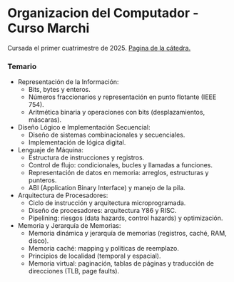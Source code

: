 # Organizacion del Computador - Curso Marchi
Cursada el primer cuatrimestre de 2025. [Pagina de la cátedra.](https://orgacomp.github.io/9557/)

### Temario
- Representación de la Información:
    - Bits, bytes y enteros.
    - Números fraccionarios y representación en punto flotante (IEEE 754).
    - Aritmética binaria y operaciones con bits (desplazamientos, máscaras).
- Diseño Lógico e Implementación Secuencial:
    - Diseño de sistemas combinacionales y secuenciales.
    - Implementación de lógica digital.
- Lenguaje de Máquina:
    - Estructura de instrucciones y registros.
    - Control de flujo: condicionales, bucles y llamadas a funciones.
    - Representación de datos en memoria: arreglos, estructuras y punteros.
    - ABI (Application Binary Interface) y manejo de la pila.
- Arquitectura de Procesadores:
    - Ciclo de instrucción y arquitectura microprogramada.
    - Diseño de procesadores: arquitectura Y86 y RISC.
    - Pipelining: riesgos (data hazards, control hazards) y optimización.
- Memoria y Jerarquía de Memorias:
    - Memoria dinámica y jerarquía de memorias (registros, caché, RAM, disco).
    - Memoria caché: mapping y políticas de reemplazo.
    - Principios de localidad (temporal y espacial).
    - Memoria virtual: paginación, tablas de páginas y traducción de direcciones (TLB, page faults).
